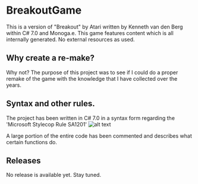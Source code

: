 # BreakoutGame
This is a version of "Breakout" by Atari written by Kenneth van den Berg within C# 7.0 and Monoga.e. This game features
content which is all internally generated. No external resources as used.

## Why create a re-make?
Why not? The purpose of this project was to see if I could do a proper remake of the game with the knowledge that I have 
collected over the years.

## Syntax and other rules.
The project has been written in C# 7.0 in a syntax form regarding the 'Microsoft Stylecop Rule SA1201'
![alt text](https://cdn.discordapp.com/attachments/349268689004134401/357907115714543616/unknown.png)

A large portion of the entire code has been commented and describes what certain functions do.

## Releases
No release is available yet. Stay tuned.
